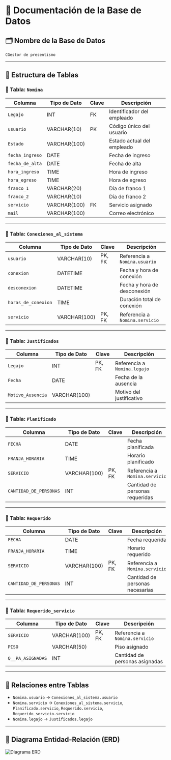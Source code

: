 # 📘 Documentación de la Base de Datos

## 🗂 Nombre de la Base de Datos
`CGestor de presentismo`

---

## 🧱 Estructura de Tablas

### 📄 Tabla: `Nomina`

| Columna         | Tipo de Dato   | Clave     | Descripción                          |
|-----------------|----------------|-----------|--------------------------------------|
| `Legajo`        | INT            | FK        | Identificador del empleado           |
| `usuario`       | VARCHAR(10)    | PK        | Código único del usuario             |
| `Estado`        | VARCHAR(100)   |           | Estado actual del empleado           |
| `fecha_ingreso` | DATE           |           | Fecha de ingreso                     |
| `fecha_de_alta` | DATE           |           | Fecha de alta                        |
| `hora_ingreso`  | TIME           |           | Hora de ingreso                      |
| `hora_egreso`   | TIME           |           | Hora de egreso                       |
| `franco_1`      | VARCHAR(20)    |           | Día de franco 1                      |
| `franco_2`      | VARCHAR(10)    |           | Día de franco 2                      |
| `servicio`      | VARCHAR(100)   | FK        | Servicio asignado                    |
| `mail`          | VARCHAR(100)   |           | Correo electrónico                   |

---

### 📄 Tabla: `Conexiones_al_sistema`

| Columna             | Tipo de Dato   | Clave     | Descripción                          |
|---------------------|----------------|-----------|--------------------------------------|
| `usuario`           | VARCHAR(10)    | PK, FK    | Referencia a `Nomina.usuario`        |
| `conexion`          | DATETIME       |           | Fecha y hora de conexión             |
| `desconexion`       | DATETIME       |           | Fecha y hora de desconexión          |
| `horas_de_conexion` | TIME           |           | Duración total de conexión           |
| `servicio`          | VARCHAR(100)   | PK, FK    | Referencia a `Nomina.servicio`       |

---

### 📄 Tabla: `Justificados`

| Columna           | Tipo de Dato   | Clave     | Descripción                          |
|-------------------|----------------|-----------|--------------------------------------|
| `Legajo`          | INT            | PK, FK    | Referencia a `Nomina.legajo`         |
| `Fecha`           | DATE           |           | Fecha de la ausencia                 |
| `Motivo_Ausencia` | VARCHAR(100)   |           | Motivo del justificativo             |

---

### 📄 Tabla: `Planificado`

| Columna               | Tipo de Dato   | Clave     | Descripción                          |
|-----------------------|----------------|-----------|--------------------------------------|
| `FECHA`               | DATE           |           | Fecha planificada                    |
| `FRANJA_HORARIA`      | TIME           |           | Horario planificado                  |
| `SERVICIO`            | VARCHAR(100)   | PK, FK    | Referencia a `Nomina.servicio`       |
| `CANTIDAD_DE_PERSONAS`| INT            |           | Cantidad de personas requeridas      |

---

### 📄 Tabla: `Requerido`

| Columna               | Tipo de Dato   | Clave     | Descripción                          |
|-----------------------|----------------|-----------|--------------------------------------|
| `FECHA`               | DATE           |           | Fecha requerida                      |
| `FRANJA_HORARIA`      | TIME           |           | Horario requerido                    |
| `SERVICIO`            | VARCHAR(100)   | PK, FK    | Referencia a `Nomina.servicio`       |
| `CANTIDAD_DE_PERSONAS`| INT            |           | Cantidad de personas necesarias      |

---

### 📄 Tabla: `Requerido_servicio`

| Columna           | Tipo de Dato   | Clave     | Descripción                          |
|-------------------|----------------|-----------|--------------------------------------|
| `SERVICIO`        | VARCHAR(100)   | PK, FK    | Referencia a `Nomina.servicio`       |
| `PISO`            | VARCHAR(50)    |           | Piso asignado                        |
| `Q__PA_ASIGNADAS` | INT            |           | Cantidad de personas asignadas       |

---

## 🔗 Relaciones entre Tablas

- `Nomina.usuario` → `Conexiones_al_sistema.usuario`
- `Nomina.servicio` → `Conexiones_al_sistema.servicio`, `Planificado.servicio`, `Requerido.servicio`, `Requerido_servicio.servicio`
- `Nomina.legajo` → `Justificados.legajo`

---

## 🧭 Diagrama Entidad-Relación (ERD)

![Diagrama ERD](sandbox:/mnt/data/erd_diagram.png)